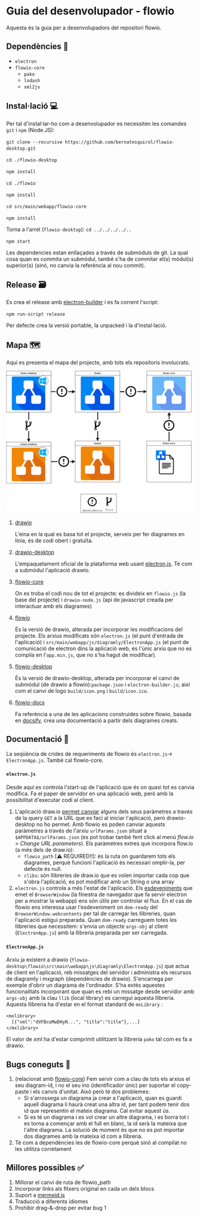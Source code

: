 # Guia del desenvolupador - flowio

Aquesta és la guia per a desenvolupadors del repositori flowio. 

## Dependències 🚩

- `electron`
- `flowio-core`
  - `pako`
  - `lodash`
  - `xml2js`

## Instal·lació 💻

Per tal d'instal·lar-ho com a desenvolupador es necessiten les comandes `git`  i `npm` (Node.JS):

`git clone --recursive https://github.com/bernatesquirol/flowio-desktop.git`

`cd ./flowio-desktop`

`npm install`

`cd ./flowio`

`npm install`

`cd src/main/webapp/flowio-core`

`npm install`

Torna a l'arrel (`flowio-desktop`): `cd ../../../../..`

`npm start`

Les dependencies estan enllaçades a través de submòduls de git. La qual cosa quan es commita un submòdul, també s'ha de commitar el(s) mòdul(s) superior(s) (sinó, no canvia la referència al nou commit).

## Release 🗃

Es crea el release amb [electron-builder](https://www.electron.build/) i es fa corrent l'script:

`npm run-script release`

Per defecte crea la versió portable, la unpacked i la d'instal·lació.

## Mapa 🗺

Aquí es presenta el mapa del projecte, amb tots els repositoris involucrats.

![dev-dependencies-forks](.\doc\dev-dependencies-forks.png)

1. [drawio](https://github.com/jgraph/drawio) 

   L'eina en la qual es basa tot el projecte, serveix per fer diagrames en línia, és de codi obert i gratuïta. 

1. [drawio-desktop](https://github.com/jgraph/drawio-desktop)

   L'empaquetament oficial de la plataforma web usant [electron.js](https://electronjs.org/). Té com a submòdul l'aplicació drawio.

2. [flowio-core](https://github.com/bernatesquirol/flowio-core)

   On es troba el codi nou de tot el projecte: es divideix en `flowio.js` (la base del projecte) i `drawio-node.js` (api de javascript creada per interactuar amb els diagrames)

3. [flowio](https://github.com/bernatesquirol/flowio)

   És la versió de drawio, alterada per incorporar les modificacions del projecte. Els arxius modificats són `electron.js` (el punt d'entrada de l'aplicació) i `src/main/webapp/js/diagramly/ElectronApp.js` (el punt de comunicació de electron dins la aplicació web, és l'únic arxiu que no es compila en l'`app.min.js`, que no s'ha hagut de modificar). 

4. [flowio-desktop](https://github.com/bernatesquirol/flowio-desktop)

   És la versió de drawio-desktop, alterada per incorporar el canvi de submòdul (de drawio a flowio):`package.json` i `electron-builder.js`; així com el canvi de logo `build/icon.png` i `build/icon.ico`.

5. [flowio-docs](https://github.com/bernatesquirol/flowio-docs)

   Fa referència a una de les aplicacions construides sobre flowio, basada en [docsify](https://docsify.js.org/#/quickstart), crea una documentació a partir dels diagrames creats.



## Documentació 📖

La seqüència de crides de requeriments de flowio és `electron.js`$\rightarrow$ `ElectronApp.js`. També cal flowio-core.

#### `electron.js`

Desde aquí es controla l'start-up de l'aplicació que és on quasi tot es canvia modifica. Fa el paper de servidor en una aplicació web, però amb la possibilitat d'executar codi al client.

1. L'aplicació draw.io [permet canviar](https://desk.draw.io/support/solutions/articles/16000042546-what-url-parameters-are-supported-) alguns dels seus paràmetres a través de la query `GET` a la URL que es faci al iniciar l'aplicació, però drawio-desktop no ho permet. Amb flowio es poden canviar aquests paràmetres a través de l'arxiu `urlParams.json` situat a `$APPDATA$/urlParams.json` (es pot trobar també fent click al menú *flow.io* > *Change URL parameters*). Els paràmetres extres que incorpora flow.io (a més dels de draw.io):
   - `flowio_path` [⚠ REQUIRED!!]: és la ruta on guardarem tots els diagrames, perquè funcioni l'aplicació és necessari omplir-la, per defecte és null.
   - `clibs`: són llibreries de draw.io que es volen importar cada cop que s'obra l'aplicació, es pot modificar amb un String o una array
2. `electron.js` controla a més l'estat de l'aplicació. Els [esdeveniments](https://electronjs.org/docs/api/browser-window#instance-events) que emet el `BrowserWindow` (la finestra de navegador que fa servir electron per a mostrar la webapp) ens són útils per controlar el flux. En el cas de flowio ens interessa usar l'esdeveniment on `dom-ready` del `BrowserWindow.webcontents` per tal de carregar les llibreries, quan l'aplicació estigui preparada. Quan `dom-ready` carreguem totes les llibreries que necessitem: s'envia un objecte `args-obj` al client (`ElectronApp.js`) amb la llibreria preparada per ser carregada.

#### `ElectronApp.js`

Arxiu ja existent a drawio (`flowio-desktop\flowio\src\main\webapp\js\diagramly\ElectronApp.js`) que actua de client en l'aplicació, reb missatges del servidor i administra els recursos de diagramly i mxgraph (dependències de drawio). S'encarrega per exemple d'obrir un diagrama de l'ordinador. S'ha extès aquestes funcionalitats incorporant que quan es rebi un missatge desde servidor amb `args-obj` amb la clau `llib` (local library) es carregui aquesta llibreria. Aquesta llibreria ha d'estar en el format standard de `mxLibrary` :

```{XML}
<mxlibrary>
  [{"xml":"dVFBcoMwDHyN...", "title":"title"},...]
</mxlibrary>
```

El valor de xml ha d'estar comprimit utilitzant la llibreria `pako` tal com es fa a drawio.



## Bugs coneguts 🐛

1. (relacionat amb [flowio-core](https://github.com/bernatesquirol/flowio-core)) Fem servir com a clau de tots els arxius el seu diagram-id, i no el seu ino (identificador únic) per suportar el copy-paste i els canvis d'unitat. Això però té dos problemes:
   - Si s'arrossega un diagrama ja crear a l'aplicació, quan es guardi aquell diagrama li haurà creat una altra id, per tant podem tenir dos id que representin el mateix diagrama. Cal evitar aquest ús.
   - Si es té un diagrama i es vol crear un altre diagrama, i es borra tot i es torna a començar amb el full en blanc, la id serà la mateixa que l'altre diagrama. La solució de moment és que no es pot importar dos diagrames amb la mateixa id com a llibreria.
2. Té com a dependències les de flowio-core perquè sinó al compilat no les utilitza corretament

## Millores possibles ✅

1. Millorar el canvi de ruta de flowio_path
2. Incorporar links als fitxers original en cada un dels blocs
3. Suport a [mermeid.js](https://mermaidjs.github.io/)
4. Traducció a diferents idiomes
5. Prohibir drag-&-drop per evitar bug 1

